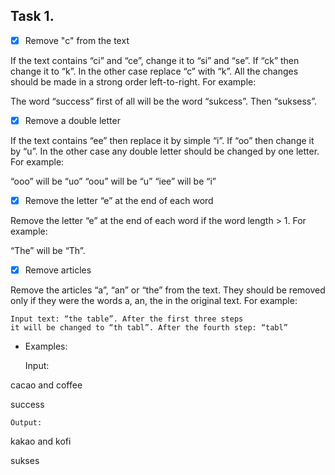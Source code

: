 ## Task 1.


- [x] Remove "c" from the text

If the text contains “ci” and “ce”, change it to “si” and “se”.
If “ck” then change it to “k”.
In the other case replace “c” with “k”.
All the changes should be made in a strong order left-to-right.
For example:

The word “success” first of all will be the word “sukcess”. Then “suksess”.
    
- [x] Remove a double letter

If the text contains “ee” then replace it by simple “i”.
If “oo” then change it by “u”.
In the other case any double letter should be changed by one letter.
For example:

“ooo” will be “uo”
“oou” will be “u”
“iee” will be “i”
    
- [x] Remove the letter “e” at the end of each word

Remove the letter “e” at the end of each word if the word length > 1.
For example:

“The” will be “Th”.

- [x] Remove articles

Remove the articles “a”, “an” or “the” from the text. They should be removed only if they were the words a, an, the in the original text.
For example:

    Input text: “the table”. After the first three steps 
    it will be changed to “th tabl”. After the fourth step: “tabl”
    
 - Examples:
 
 
    Input:

cacao and coffee

success 

    Output:

kakao and kofi

sukses